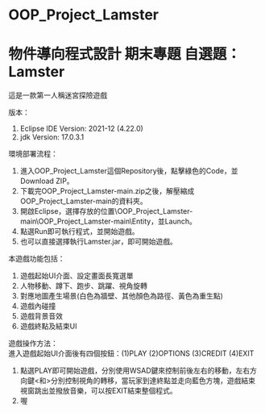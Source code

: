 # OOP_Project_Lamster

# 物件導向程式設計 期末專題 自選題：Lamster
這是一款第一人稱迷宮探險遊戲

版本：
1. Eclipse IDE Version: 2021-12 (4.22.0)
2. jdk Version: 17.0.3.1

環境部署流程：
1. 進入OOP_Project_Lamster這個Repository後，點擊綠色的Code，並Download ZIP。
2. 下載完OOP_Project_Lamster-main.zip之後，解壓縮成OOP_Project_Lamster-main的資料夾。
3. 開啟Eclipse，選擇存放的位置\OOP_Project_Lamster-main\OOP_Project_Lamster-main\Entity，並Launch。
4. 點選Run即可執行程式，並開始遊戲。
5. 也可以直接選擇執行Lamster.jar，即可開始遊戲。

本遊戲功能包括：
1. 遊戲起始UI介面、設定畫面長寬選單
2. 人物移動、蹲下、跑步、跳躍、視角旋轉
3. 對應地圖產生場景(白色為牆壁、其他顏色為路徑、黃色為重生點)
4. 遊戲內碰撞
5. 遊戲背景音效
6. 遊戲終點及結束UI

遊戲操作方法：</br>
進入遊戲起始UI介面後有四個按鈕：(1)PLAY (2)OPTIONS (3)CREDIT (4)EXIT
1. 點選PLAY即可開始遊戲，分別使用WSAD鍵來控制前後左右的移動，左右方向鍵<和>分別控制視角的轉移，當玩家到達終點並走向藍色方塊，遊戲結束視窗跳出並撥放音樂，可以按EXIT結束整個程式。
2. 喔
 


